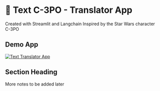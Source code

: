 # 🤖 Text C-3PO - Translator App 

Created with Streamlit and Langchain
Inspired by the Star Wars character C-3PO

## Demo App

[![Text Translator App](🤖)](https://text-c3po.streamlit.app/)

## Section Heading

More notes to be added later

